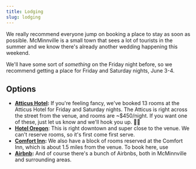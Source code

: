 ```yaml
---
title: Lodging
slug: lodging
---
```


We really recommend everyone jump on booking a place to stay as soon as possible. McMinnville is a small town that sees a lot of tourists in the summer and we know there's already another wedding happening this weekend.

We'll have some sort of _something_ on the Friday night before, so we recommend getting a place for Friday and Saturday nights, June 3-4.

## Options

- **[Atticus Hotel](https://atticushotel.com/):** If you're feeling fancy, we've booked 13 rooms at the Atticus Hotel for Friday and Saturday nights. The Atticus is right across the street from the venue, and rooms are ~$450/night. If you want one of these, just let us know and we'll hook you up. 🤙🏼
- **[Hotel Oregon](https://www.mcmenamins.com/hotel-oregon)**: This is right downtown and super close to the venue. We can't reserve rooms, so it's first come first serve.
- **[Comfort Inn](https://www.choicehotels.com/oregon/mcminnville/comfort-inn-hotels/or177):** We also have a block of rooms reserved at the Comfort Inn, which is about 1.5 miles from the venue. To book here, use
- **[Airbnb](https://www.airbnb.com/s/McMinnville--OR--United-States/homes?tab_id=home_tab&refinement_paths%5B%5D=%2Fhomes&flexible_trip_dates%5B%5D=december&flexible_trip_dates%5B%5D=november&flexible_trip_lengths%5B%5D=weekend_trip&date_picker_type=calendar&query=McMinnville%2C%20OR%2C%20United%20States&place_id=ChIJo3PJF7dOlVQRSM9F2xtwRMo&checkin=2022-06-03&checkout=2022-06-05):** And of course there's a bunch of Airbnbs, both in McMinnville and surrounding areas.
